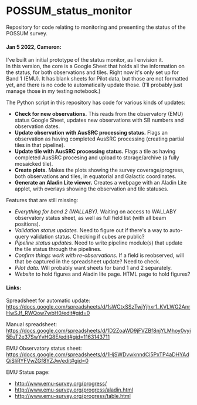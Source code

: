 # POSSUM_status_monitor
Repository for code relating to monitoring and presenting the status of the POSSUM survey.

#### Jan 5 2022, Cameron:  
I've built an initial prototype of the status monitor, as I envision it.  
In this version, the core is a Google Sheet that holds all the information on the status, for both observations and tiles.
Right now it's only set up for Band 1 (EMU). It has blank sheets for Pilot data, but those are not formatted yet, and
there is no code to automatically update those. (I'll probably just manage those in my testing notebook.)

The Python script in this repository has code for various kinds of updates:
- **Check for new observations.** This reads from the observatory (EMU) status Google Sheet, updates new observations
with SB numbers and observation dates.
- **Update observation with AusSRC processing status.** Flags an observation as having completed AusSRC processing (creating partial tiles in that pipeline).
- **Update tile with AusSRC processing status.** Flags a tile as having completed AusSRC procesing and upload to storage/archive (a fully mosaicked tile).
- **Create plots.** Makes the plots showing the survey coverage/progress, both observations and tiles, in equatorial and Galactic coordinates.
- **Generate an Aladin Lite viewer.** Creates a webpage with an Aladin Lite applet, with overlays showing the observation and tile statuses.

Features that are still missing:
- *Everything for band 2 (WALLABY).* Waiting on access to WALLABY observatory status sheet, as well as full field list (with all beam positions).
- *Validation status updates.* Need to figure out if there's a way to auto-query validation status. Checking if cubes are public?
- *Pipeline status updates.* Need to write pipeline module(s) that update the tile status through the pipelines.
- *Confirm things work with re-observations.* If a field is reobserved, will that be captured in the spreadsheet update? Need to check.
- *Pilot data.* Will probably want sheets for band 1 and 2 separately.
- *Website* to hold figures and Aladin lite page. HTML page to hold figures?


#### Links:  
Spreadsheet for automatic update: https://docs.google.com/spreadsheets/d/1sWCtxSSzTwjYjhxr1_KVLWG2AnrHwSJf_RWQow7wbH0/edit#gid=0

Manual spreadsheet: https://docs.google.com/spreadsheets/d/1D2ZoaWD9jFVZBf8njYLMhoy0vyi5EuT2e37SwYvHQ8E/edit#gid=1163143711


EMU Observatory status sheet: https://docs.google.com/spreadsheets/d/1HjSWDvwknndCi5PxTP4aDHYAdQiSliRYFVwZGf8YZJw/edit#gid=0

EMU Status page: 
- http://www.emu-survey.org/progress/
- http://www.emu-survey.org/progress/aladin.html
- http://www.emu-survey.org/progress/table.html


